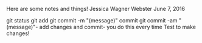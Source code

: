 Here are some notes and things!
Jessica Wagner Webster
June 7, 2016

git status
git add
git commit -m "(message)" commit
git commit -am "(message)"- add changes and commit- you do this every time
Test to make changes!